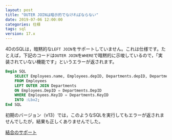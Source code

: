 ```yaml
---
layout: post
title: "OUTER JOINは暗示的でなければならない"
date: 2019-07-06 12:00:00
categories: 仕様
tags: sql 
version: 17.x
---
```


4DのSQLは，暗黙的な``LEFT JOIN``をサポートしていません。これは仕様です。たとえば，下記のコードは``OUTER JOIN``を``WHERE``で暗黙的に示唆しているので，「実装されていない機能です」というエラーが返されます。

```sql
Begin SQL
	SELECT Employees.name, Employees.depID, Departments.depID, Departments.depName
	FROM Employees
	LEFT OUTER JOIN Departments
	ON Employees.DepID = Departments.DepID
	WHERE Employees.KeyID = Departments.KeyID
	INTO :Lbx2;
End SQL
```

初期のバージョン（v13）では，このようなSQLを実行してもエラーが返されませんでしたが，結果も正しくありませんでした。

<i class="fa fa-external-link" aria-hidden="true"></i> [結合のサポート](https://doc.4d.com/4Dv17R5/4D/17-R5/Support-of-joins.300-4142705.ja.html)
